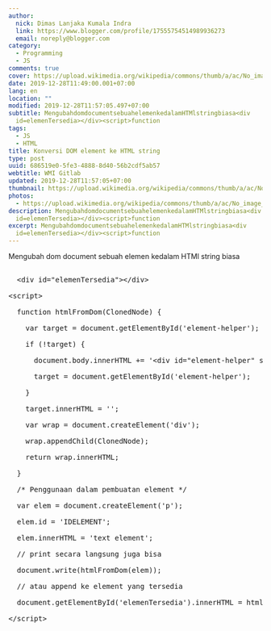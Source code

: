 ```yaml
---
author:
  nick: Dimas Lanjaka Kumala Indra
  link: https://www.blogger.com/profile/17555754514989936273
  email: noreply@blogger.com
category:
  - Programming
  - JS
comments: true
cover: https://upload.wikimedia.org/wikipedia/commons/thumb/a/ac/No_image_available.svg/2048px-No_image_available.svg.png
date: 2019-12-28T11:49:00.001+07:00
lang: en
location: ""
modified: 2019-12-28T11:57:05.497+07:00
subtitle: MengubahdomdocumentsebuahelemenkedalamHTMlstringbiasa<div
  id=elemenTersedia></div><script>function
tags:
  - JS
  - HTML
title: Konversi DOM element ke HTML string
type: post
uuid: 686519e0-5fe3-4888-8d40-56b2cdf5ab57
webtitle: WMI Gitlab
updated: 2019-12-28T11:57:05+07:00
thumbnail: https://upload.wikimedia.org/wikipedia/commons/thumb/a/ac/No_image_available.svg/2048px-No_image_available.svg.png
photos:
  - https://upload.wikimedia.org/wikipedia/commons/thumb/a/ac/No_image_available.svg/2048px-No_image_available.svg.png
description: MengubahdomdocumentsebuahelemenkedalamHTMlstringbiasa<div
  id=elemenTersedia></div><script>function
excerpt: MengubahdomdocumentsebuahelemenkedalamHTMlstringbiasa<div
  id=elemenTersedia></div><script>function
---
```


<div>
   <div>Mengubah&nbsp;dom&nbsp;document&nbsp;sebuah&nbsp;elemen&nbsp;kedalam&nbsp;HTMl&nbsp;string&nbsp;biasa
   </div>
   <pre><br>  &lt;div id="elemenTersedia"&gt;&lt;/div&gt;
<br>&lt;script&gt;
<br>  function htmlFromDom(ClonedNode) {
<br>    var target = document.getElementById('element-helper');
<br>    if (!target) {
<br>      document.body.innerHTML += '&lt;div id="element-helper" style="display:none"&gt;&lt;/div&gt;';
<br>      target = document.getElementById('element-helper');
<br>    }
<br>    target.innerHTML = '';
<br>    var wrap = document.createElement('div');
<br>    wrap.appendChild(ClonedNode);
<br>    return wrap.innerHTML;
<br>  }
<br>  /* Penggunaan dalam pembuatan element */
<br>  var elem = document.createElement('p');
<br>  elem.id = 'IDELEMENT';
<br>  elem.innerHTML = 'text element';
<br>  // print secara langsung juga bisa
<br>  document.write(htmlFromDom(elem));
<br>  // atau append ke element yang tersedia
<br>  document.getElementById('elemenTersedia').innerHTML = htmlFromDom(elem);
<br>&lt;/script&gt;
<br>  </pre>
 </div>
